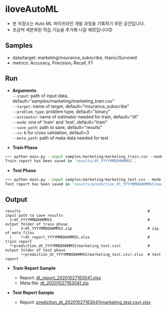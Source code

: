 # iloveAutoML
* 본 저장소는 Auto ML 파이프라인 개발 과정을 기록하기 위한 공간입니다.
* 조금씩 세분화된 학습 기능을 추가해 나갈 예정입니다😊

## Samples
* data/target: marketing/insurance_subscribe, titanic/Survived
* metrics: Accuracy, Precision, Recall, F1

## Run
* **Arguments**  
`--input`: path of input data, default="samples/marketing/marketing_train.csv"  
`--target`: name of target, default="insurance_subscribe"  
`--problem_type`: problem type, default="binary"  
`--estimator`: name of estimator needed for train, default="dt"  
`--mode`: one of 'train' and 'test', default="train"  
`--save_path`: path to save, default="results"  
`--cv`: k for cross validation, default=3  
`--meta_path`: path of mata data needed for test  

* **Train Phase**
```python
>>> python main.py --input samples/marketing/marketing_train.csv --mode train --problem_type binary --target insurance_subscribe --save_path results
Train report has been saved in 'results/dt_YYYYMMDDHHMMSS'.
```
* **Test Phase**
```python
>>> python main.py --input samples/marketing/marketing_test.csv --mode test --meta_path results/dt_YYYYMMDDHHMMSS --save_path results
Test report has been saved in 'results/prediction_dt_YYYYMMDDHHMMSS(marketing_test.csv)'.
```

## Output
```
results                                                         # input path to save results
  ├─dt_YYYYMMDDHHMMSS                                           # output folder of train phase
  │    ├─dt_YYYYMMDDHHMMSS.zip                                  # zip of meta files
  │    └─dt_report_YYYYMMDDHHMMSS.xlsx                          # train report
  └─prediction_dt_YYYYMMDDHHMMSS(marketing_test.csv)            # output folder of test phase
       └─prediction_dt_YYYYMMDDHHMMSS(marketing_test.csv).xlsx  # test report
```

* **Train Report Sample**
    * Report: [dt_report_20201027163041.xlsx](https://github.com/iloveslowfood/iloveAutoML/raw/main/tests/results/dt_20201027163041/dt_report_20201027163041.xlsx)
    * Meta file: [dt_20201027163041.zip](https://github.com/iloveslowfood/iloveAutoML/raw/main/tests/results/dt_20201027163041/dt_20201027163041.zip)

* **Test Report Sample**
    * Report: [prediction_dt_20201027163041(marketing_test.csv).xlsx](https://github.com/iloveslowfood/iloveAutoML/raw/main/results/prediction_dt_20201028174759(marketing_with_NaNs_test.csv)/prediction_dt_20201028174759(marketing_with_NaNs_test.csv).xlsx)
